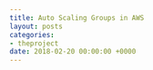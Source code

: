 ```yaml
---
title: Auto Scaling Groups in AWS
layout: posts
categories:
- theproject
date: 2018-02-20 00:00:00 +0000
---
```

